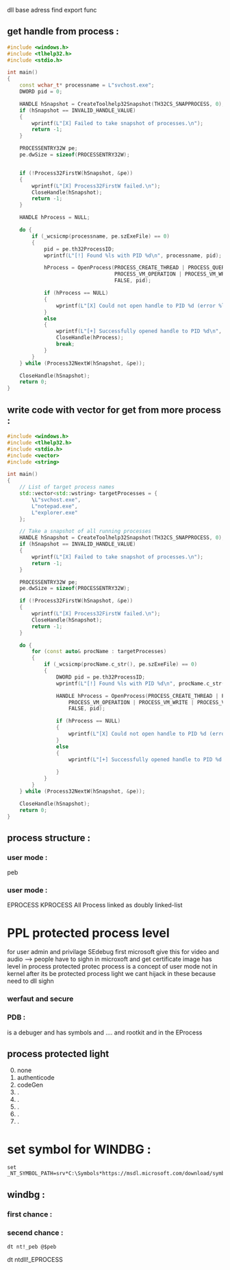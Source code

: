 dll base adress  find export func 


## get handle from process :
```c++
#include <windows.h>
#include <tlhelp32.h>
#include <stdio.h>

int main()
{
    const wchar_t* processname = L"svchost.exe";
    DWORD pid = 0;

    HANDLE hSnapshot = CreateToolhelp32Snapshot(TH32CS_SNAPPROCESS, 0);
    if (hSnapshot == INVALID_HANDLE_VALUE)
    {
        wprintf(L"[X] Failed to take snapshot of processes.\n");
        return -1;
    }

    PROCESSENTRY32W pe;
    pe.dwSize = sizeof(PROCESSENTRY32W);


    if (!Process32FirstW(hSnapshot, &pe))
    {
        wprintf(L"[X] Process32FirstW failed.\n");
        CloseHandle(hSnapshot);
        return -1;
    }

    HANDLE hProcess = NULL;

    do {
        if (_wcsicmp(processname, pe.szExeFile) == 0)
        {
            pid = pe.th32ProcessID;
            wprintf(L"[!] Found %ls with PID %d\n", processname, pid);

            hProcess = OpenProcess(PROCESS_CREATE_THREAD | PROCESS_QUERY_INFORMATION |
                                   PROCESS_VM_OPERATION | PROCESS_VM_WRITE | PROCESS_VM_READ,
                                   FALSE, pid);

            if (hProcess == NULL)
            {
                wprintf(L"[X] Could not open handle to PID %d (error %lu), continuing...\n", pid, GetLastError());
            }
            else
            {
                wprintf(L"[+] Successfully opened handle to PID %d\n", pid);
                CloseHandle(hProcess);
                break;
            }
        }
    } while (Process32NextW(hSnapshot, &pe));

    CloseHandle(hSnapshot);
    return 0;
}


```

## write code with vector for get from more process :

```c++
#include <windows.h>
#include <tlhelp32.h>
#include <stdio.h>
#include <vector>
#include <string>

int main()
{
    // List of target process names
    std::vector<std::wstring> targetProcesses = {
        \L"svchost.exe",
        L"notepad.exe",
        L"explorer.exe"
    };

    // Take a snapshot of all running processes
    HANDLE hSnapshot = CreateToolhelp32Snapshot(TH32CS_SNAPPROCESS, 0);
    if (hSnapshot == INVALID_HANDLE_VALUE)
    {
        wprintf(L"[X] Failed to take snapshot of processes.\n");
        return -1;
    }

    PROCESSENTRY32W pe;
    pe.dwSize = sizeof(PROCESSENTRY32W);

    if (!Process32FirstW(hSnapshot, &pe))
    {
        wprintf(L"[X] Process32FirstW failed.\n");
        CloseHandle(hSnapshot);
        return -1;
    }

    do {
        for (const auto& procName : targetProcesses)
        {
            if (_wcsicmp(procName.c_str(), pe.szExeFile) == 0)
            {
                DWORD pid = pe.th32ProcessID;
                wprintf(L"[!] Found %ls with PID %d\n", procName.c_str(), pid);

                HANDLE hProcess = OpenProcess(PROCESS_CREATE_THREAD | PROCESS_QUERY_INFORMATION |
                    PROCESS_VM_OPERATION | PROCESS_VM_WRITE | PROCESS_VM_READ,
                    FALSE, pid);

                if (hProcess == NULL)
                {
                    wprintf(L"[X] Could not open handle to PID %d (error %lu), continuing...\n", pid, GetLastError());
                }
                else
                {
                    wprintf(L"[+] Successfully opened handle to PID %d (%ls)\n", pid, procName.c_str());
                    
                }
            }
        }
    } while (Process32NextW(hSnapshot, &pe));

    CloseHandle(hSnapshot);
    return 0;
}

```





## process structure :
### user mode : 
peb 
### user mode : 
EPROCESS
KPROCESS
All Process linked as doubly linked-list 



# PPL protected process level 
for user admin and privilage SEdebug 
first microsoft give this for video and audio --> people have to sighn in microxoft and get certificate 
image has level in process protected 
protec process is a concept of user mode not in kernel 
after its be protected process light 
we cant hijack in these because need to dll sighn 
### werfaut and secure 

### PDB :
is a debuger and has symbols and .... and rootkit and in the EProcess  


## process protected light 
0. none
1. authenticode
2. codeGen
3. .
4. .
5. .
6. .
7. .

 


# set symbol for WINDBG : 
```
set _NT_SYMBOL_PATH=srv*C:\Symbols*https://msdl.microsoft.com/download/symbols

```



## windbg : 
### first chance :


### secend chance :




```
dt nt!_peb @$peb
```
dt ntdll!_EPROCESS
```
```
```
```
```
```

























